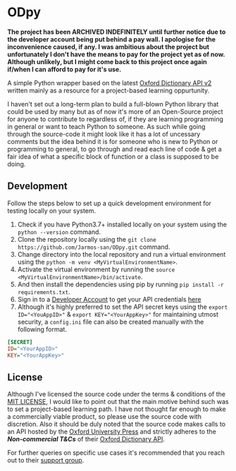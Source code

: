 # ODpy

**The project has been ARCHIVED INDEFINITELY until further notice due to the developer account being put behind a pay wall. I apologise for the inconvenience caused, if any. I was ambitious about the project but unfortunately I don't have the means to pay for the project yet as of now. Although unlikely, but I might come back to this project once again if/when I can afford to pay for it's use.**

A simple Python wrapper based on the latest [Oxford Dictionary API v2](https://api-blog.oxforddictionaries.com/2018/03/27/make-first-call-oxford-dictionaries-api/) written mainly as a resource for a project-based learning oppurtunity.

I haven't set out a long-term plan to build a full-blown Python library that could be used by many but as of now it's more of an Open-Source project for anyone to contribute to regardless of, if they are learning programming in general or want to teach Python to someone. As such while going through the source-code it might look like it has a lot of uncessary comments but the idea behind it is for someone who is new to Python or programming to general, to go through and read each line of code & get a fair idea of what a specific block of function or a class is supposed to be doing.

## Development

Follow the steps below to set up a quick development environment for testing locally on your system.

1. Check if you have Python3.7+ installed locally on your system using the `python --version` command.
2. Clone the repository locally using the `git clone https://github.com/Jarmos-san/ODpy.git` command.
3. Change directory into the local repository and run a virtual environment using the `python -m venv <MyVirtualEnvironmentName>`.
4. Activate the virtual environment by running the `source <MyVirtualEnvironmentName>/bin/activate`.
5. And then install the dependencies using pip by running `pip install -r requirements.txt`.
6. Sign in to a [Developer Account](https://developer.oxforddicionaries.com/) to get your API credentials [here](https://developer.oxforddictionaries.com/admin/applications)
7. Although it's highly preferred to set the API secret keys using the `export ID="<YouAppID>"` & `export KEY="<YourAppKey>"` for maintaining utmost security, a `config.ini` file can also be created manually with the following format.

```ini
[SECRET]
ID="<YourAppID>"
KEY="<YourAppKey>"
```

## License

Although I've licensed the source code under the terms & conditions of the [MIT LICENSE](https://github.com/Jarmos-san/OD.py/blob/master/LICENSE), I would like to point out that the main motive behind such was to set a project-based learning path. I have not thought far enough to make a commercially viable product, so please use the source code with discretion. Also it should be duly noted that the source code makes calls to an API hosted by the [Oxford University Press](https://academic.oup.com/journals) and strictly adheres to the ***Non-commercial T&Cs*** of their [Oxford Dictionary API](https://developer.oxforddictionaries.com/).

For further queries on specific use cases it's recommended that you reach out to their [support group](https://developer.oxforddictionaries.com/#).
